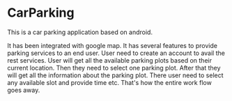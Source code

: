 # CarParking
This is a car parking application based on android.

It has been integrated with google map. It has several features to provide parking services to an end user.
User need to create an account to avail the rest services. User will get all the available parking plots
based on their current location. Then they need to select one parking plot. After that they will get all
the information about the parking plot. There user need to select any available slot and provide time etc.
That's how the entire work flow goes away.
